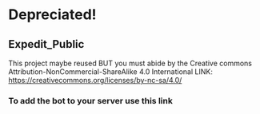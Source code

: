 # Depreciated!
## Expedit_Public

This project maybe reused BUT you must abide by the Creative commons Attribution-NonCommercial-ShareAlike 4.0 International
LINK: https://creativecommons.org/licenses/by-nc-sa/4.0/

### To add the bot to your server use this link

